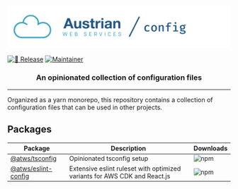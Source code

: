[![Austrian Web Services / Config](logo.png)](https://github.com/Austrian-Web-Services/config)

[![🚀 Release](https://github.com/Austrian-Web-Services/config/actions/workflows/release.yaml/badge.svg?event=push)](https://github.com/Austrian-Web-Services/config/actions/workflows/release.yaml)
[![Maintainer](https://img.shields.io/badge/Mainainer-%40NimmLor-blue)](https://img.shields.io/badge/Mainainer-%40NimmLor-blues)

<h3 align="center">An opinionated collection of configuration files</h3>

----

Organized as a yarn monorepo, this repository contains a collection of configuration files that can be used in other projects.

## Packages

| Package | Description | Downloads |
| ------- | ----------- | ------------- |
| [@atws/tsconfig](/packages/tsconfig) | Opinionated tsconfig setup | ![npm](https://img.shields.io/npm/dm/@atws/tsconfig) |
| [@atws/eslint-config](/packages/eslint-config) | Extensive eslint ruleset with optimized variants for AWS CDK and React.js | ![npm](https://img.shields.io/npm/dm/@atws/eslint-config) |

